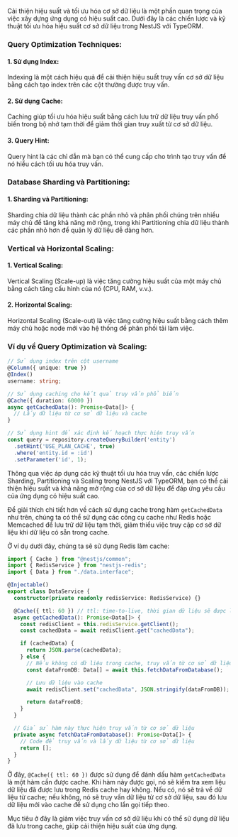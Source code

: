 Cải thiện hiệu suất và tối ưu hóa cơ sở dữ liệu là một phần quan trọng của việc xây dựng ứng dụng có hiệu suất cao. Dưới đây là các chiến lược và kỹ thuật tối ưu hóa hiệu suất cơ sở dữ liệu trong NestJS với TypeORM.

### Query Optimization Techniques:

#### 1. Sử dụng Index:

Indexing là một cách hiệu quả để cải thiện hiệu suất truy vấn cơ sở dữ liệu bằng cách tạo index trên các cột thường được truy vấn.

#### 2. Sử dụng Cache:

Caching giúp tối ưu hóa hiệu suất bằng cách lưu trữ dữ liệu truy vấn phổ biến trong bộ nhớ tạm thời để giảm thời gian truy xuất từ cơ sở dữ liệu.

#### 3. Query Hint:

Query hint là các chỉ dẫn mà bạn có thể cung cấp cho trình tạo truy vấn để nó hiểu cách tối ưu hóa truy vấn.

### Database Sharding và Partitioning:

#### 1. Sharding và Partitioning:

Sharding chia dữ liệu thành các phần nhỏ và phân phối chúng trên nhiều máy chủ để tăng khả năng mở rộng, trong khi Partitioning chia dữ liệu thành các phần nhỏ hơn để quản lý dữ liệu dễ dàng hơn.

### Vertical và Horizontal Scaling:

#### 1. Vertical Scaling:

Vertical Scaling (Scale-up) là việc tăng cường hiệu suất của một máy chủ bằng cách tăng cấu hình của nó (CPU, RAM, v.v.).

#### 2. Horizontal Scaling:

Horizontal Scaling (Scale-out) là việc tăng cường hiệu suất bằng cách thêm máy chủ hoặc node mới vào hệ thống để phân phối tải làm việc.

### Ví dụ về Query Optimization và Scaling:

```typescript
// Sử dụng index trên cột username
@Column({ unique: true })
@Index()
username: string;

// Sử dụng caching cho kết quả truy vấn phổ biến
@Cache({ duration: 60000 })
async getCachedData(): Promise<Data[]> {
  // Lấy dữ liệu từ cơ sở dữ liệu và cache
}

// Sử dụng hint để xác định kế hoạch thực hiện truy vấn
const query = repository.createQueryBuilder('entity')
  .setHint('USE_PLAN_CACHE', true)
  .where('entity.id = :id')
  .setParameter('id', 1);
```

Thông qua việc áp dụng các kỹ thuật tối ưu hóa truy vấn, các chiến lược Sharding, Partitioning và Scaling trong NestJS với TypeORM, bạn có thể cải thiện hiệu suất và khả năng mở rộng của cơ sở dữ liệu để đáp ứng yêu cầu của ứng dụng có hiệu suất cao.

Để giải thích chi tiết hơn về cách sử dụng cache trong hàm `getCachedData` như trên, chúng ta có thể sử dụng các công cụ cache như Redis hoặc Memcached để lưu trữ dữ liệu tạm thời, giảm thiểu việc truy cập cơ sở dữ liệu khi dữ liệu có sẵn trong cache.

Ở ví dụ dưới đây, chúng ta sẽ sử dụng Redis làm cache:

```typescript
import { Cache } from "@nestjs/common";
import { RedisService } from "nestjs-redis";
import { Data } from "./data.interface";

@Injectable()
export class DataService {
  constructor(private readonly redisService: RedisService) {}

  @Cache({ ttl: 60 }) // ttl: time-to-live, thời gian dữ liệu sẽ được lưu trong cache (60 giây)
  async getCachedData(): Promise<Data[]> {
    const redisClient = this.redisService.getClient();
    const cachedData = await redisClient.get("cachedData");

    if (cachedData) {
      return JSON.parse(cachedData);
    } else {
      // Nếu không có dữ liệu trong cache, truy vấn từ cơ sở dữ liệu
      const dataFromDB: Data[] = await this.fetchDataFromDatabase();

      // Lưu dữ liệu vào cache
      await redisClient.set("cachedData", JSON.stringify(dataFromDB));

      return dataFromDB;
    }
  }

  // Giả sử hàm này thực hiện truy vấn từ cơ sở dữ liệu
  private async fetchDataFromDatabase(): Promise<Data[]> {
    // Code để truy vấn và lấy dữ liệu từ cơ sở dữ liệu
    return [];
  }
}
```

Ở đây, `@Cache({ ttl: 60 })` được sử dụng để đánh dấu hàm `getCachedData` là một hàm cần được cache. Khi hàm này được gọi, nó sẽ kiểm tra xem liệu dữ liệu đã được lưu trong Redis cache hay không. Nếu có, nó sẽ trả về dữ liệu từ cache; nếu không, nó sẽ truy vấn dữ liệu từ cơ sở dữ liệu, sau đó lưu dữ liệu mới vào cache để sử dụng cho lần gọi tiếp theo.

Mục tiêu ở đây là giảm việc truy vấn cơ sở dữ liệu khi có thể sử dụng dữ liệu đã lưu trong cache, giúp cải thiện hiệu suất của ứng dụng.
